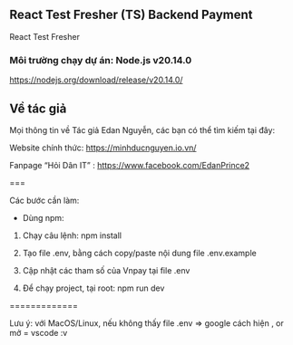 ## React Test Fresher (TS) Backend Payment
React Test Fresher

### Môi trường chạy dự án: Node.js v20.14.0
https://nodejs.org/download/release/v20.14.0/

## Về tác giả
Mọi thông tin về Tác giả Edan Nguyễn, các bạn có thể tìm kiếm tại đây:

Website chính thức: https://minhducnguyen.io.vn/

Fanpage “Hỏi Dân IT” : https://www.facebook.com/EdanPrince2

===

Các bước cần làm:

- Dùng npm:
1. Chạy câu lệnh:  npm install

2. Tạo file .env, bằng cách copy/paste nội dung 
file .env.example

3. Cập nhật các tham số của Vnpay tại file .env

3. Để chạy project, tại root: npm run dev

=============

Lưu ý: với MacOS/Linux, nếu không thấy file .env => google cách hiện , or mở = vscode :v

